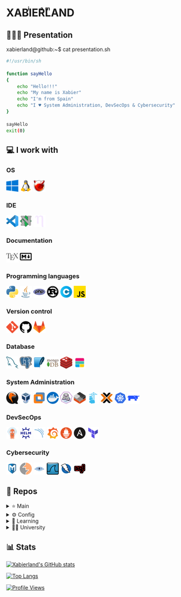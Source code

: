 <!--markdownlint-disable-file MD033-->
<!--markdownlint-disable-file MD045-->
# XABIͥERͣLͫAND

## 🧑🏼‍💻 Presentation

xabierland@github:~$  cat presentation.sh

```bash
#!/usr/bin/sh

function sayHello
{
    echo "Hello!!!"
    echo "My name is Xabier"
    echo "I'm from Spain"
    echo "I ♥ System Administration, DevSecOps & Cybersecurity"
}

sayHello
exit(0)
```

## 💻 I work with

### OS

<img src="img\os\windows.png"
width="32"
height="32"
title="Windows">
<img src="img\os\linux.png"
width="32"
height="32"
title="GNU/Linux">
<img src="img\os\bsd.png"
width="32"
height="32"
title="BSD">

### IDE

<img src="img\ide\vscode.png"
width="32"
height="32"
title="Visual Studio Code">
<img src="img\ide\nvim.png"
width="32"
height="32"
title="NeoVim">
<img src="img\ide\nano.png"
width="32"
height="32"
title="Nano">

### Documentation

<img src="img\doc\tex.png"
width="32"
height="32"
title="TeX">
<img src="img\doc\md.png"
width="32"
height="32"
title="Markdown">

### Programming languages

<img src="img\pl\python.png"
width="32"
height="32"
title="Python">
<img src="img\pl\java.png"
width="32"
height="32"
title="Java">
<img src="img\pl\php.png"
width="32"
height="32"
title="PHP">
<img src="img\pl\rust.png"
width="32"
height="32"
title="Rust">
<img src="img\pl\c.png"
width="32"
height="32"
title="C">
<img src="img\pl\js.png"
width="32"
height="32"
title="JavaScript">

### Version control

<img src="img\vc\git.png"
width="32"
height="32"
title="Git">
<img src="img\vc\github.png"
width="32"
height="32"
title="GitHub">
<img src="img\vc\gitlab.png"
width="32"
height="32"
title="GitLab">

### Database

<img src="img\db\mysql.png"
width="32"
height="32"
title="MySQL">
<img src="img\db\postgre.png"
width="32"
height="32"
title="PostgreSQL">
<img src="img\db\sqlite.png"
width="32"
height="32"
title="SQLite">
<img src="img\db\mongodb.png"
width="32"
height="32"
title="MongoDB">
<img src="img\db\redis.png"
width="32"
height="32"
title="Redis">
<img src="img\db\elk.svg"
width="32"
height="32"
title="ELK">

### System Administration

<img src="img\sys\qemu.png"
width="32"
height="32"
title="qemu">
<img src="img\sys\virtualbox.png"
width="32"
height="32"
title="VirtualBox">
<img src="img\sys\vmware.png"
width="32"
height="32"
title="VMware">
<img src="img\sys\docker.png"
width="32"
height="32"
title="Docker">
<img src="img\sys\podman.png"
width="32"
height="32"
title="Podman">
<img src="img\sys\lxc.png"
width="32"
height="32"
title="LXC">
<img src="img\sys\portainer.png"
width="32"
height="32"
title="Portainer">
<img src="img\sys\proxmox.png"
width="32"
height="32"
title="Proxmox">
<img src="img\sys\kubernetes.png"
width="32"
height="32"
title="Kubernetes">
<img src="img\sys\rancher.png"
width="32"
height="32"
title="Rancher">

### DevSecOps

<img src="img\dso\argocd.png"
width="32"
height="32"
title="ArgoCD">
<img src="img\dso\helm.png"
width="32"
height="32"
title="Helm">
<img src="img\dso\sonarqube.png"
width="32"
height="32"
title="SonarQube">
<img src="img\dso\grafana.png"
width="32"
height="32"
title="Grafana">
<img src="img\dso\prometheus.png"
width="32"
height="32"
title="Prometheus">
<img src="img\dso\ansible.png"
width="32"
height="32"
title="Ansible">
<img src="img\dso\terraform.png"
width="32"
height="32"
title="Terraform">

### Cybersecurity

<img src="img\cs\mf.png"
width="32"
height="32"
title="Metasploit">
<img src="img\cs\burpsuit.png"
width="32"
height="32"
title="Burpsuit">
<img src="img\cs\nmap.png"
width="32"
height="32"
title="NMAP">
<img src="img\cs\wireshark.png"
width="32"
height="32"
title="Wireshark">
<img src="img\cs\zap.png"
width="32"
height="32"
title="ZAP">
<img src="img\cs\sqlmap.png"
width="32"
height="32"
title="sqlmap">

## 📂 Repos

<details>
  <summary>⭐ Main </summary>

[![Readme Card](https://github-readme-stats.vercel.app/api/pin/?username=xabierland&repo=MTProxy&show_icons=true&theme=transparent)](https://github.com/Xabierland/MTProxy)

</details>

<details>
  <summary>⚙ Config </summary>

[![Readme Card](https://github-readme-stats.vercel.app/api/pin/?username=xabierland&repo=dotfiles&show_icons=true&theme=transparent)](https://github.com/Xabierland/dotfiles)

</details>

<details>
    <summary>📓 Learning</summary>

[![Readme Card](https://github-readme-stats.vercel.app/api/pin/?username=xabierland&repo=LeetCode&show_icons=true&theme=transparent)](https://github.com/Xabierland/LeetCode)

[![Readme Card](https://github-readme-stats.vercel.app/api/pin/?username=xabierland&repo=HTB&show_icons=true&theme=transparent)](https://github.com/Xabierland/HTB)

</details>

<details>
<summary>👨‍🎓 University</summary>
<details>
<summary> First </summary>

First quarter

[![Readme Card](https://github-readme-stats.vercel.app/api/pin/?username=xabierland&repo=PB-ADA&show_icons=true&theme=transparent)](https://github.com/Xabierland/PB-ADA)

[![Readme Card](https://github-readme-stats.vercel.app/api/pin/?username=xabierland&repo=PB-Python&show_icons=true&theme=transparent)](https://github.com/Xabierland/PB-Python)

[![Readme Card](https://github-readme-stats.vercel.app/api/pin/?username=xabierland&repo=PDSD-Proyecto&show_icons=true&theme=transparent)](https://github.com/Xabierland/PDSD-Proyecto)

Second quarter

[![Readme Card](https://github-readme-stats.vercel.app/api/pin/?username=xabierland&repo=PMOO&show_icons=true&theme=transparent)](https://github.com/Xabierland/PMOO)

[![Readme Card](https://github-readme-stats.vercel.app/api/pin/?username=xabierland&repo=EC&show_icons=true&theme=transparent)](https://github.com/Xabierland/EC)

</details>
<details>
<summary> Second </summary>

First quarter

[![Readme Card](https://github-readme-stats.vercel.app/api/pin/?username=xabierland&repo=EDA&show_icons=true&theme=transparent)](https://github.com/Xabierland/EDA)

[![Readme Card](https://github-readme-stats.vercel.app/api/pin/?username=xabierland&repo=EDA-LAB&show_icons=true&theme=transparent)](https://github.com/Xabierland/EDA-LAB)

[![Readme Card](https://github-readme-stats.vercel.app/api/pin/?username=xabierland&repo=R&show_icons=true&theme=transparent)](https://github.com/Xabierland/R)

[![Readme Card](https://github-readme-stats.vercel.app/api/pin/?username=xabierland&repo=AC&show_icons=true&theme=transparent)](https://github.com/Xabierland/AC)

Second quarter

[![Readme Card](https://github-readme-stats.vercel.app/api/pin/?username=xabierland&repo=IS&show_icons=true&theme=transparent)](https://github.com/Xabierland/IS)

[![Readme Card](https://github-readme-stats.vercel.app/api/pin/?username=xabierland&repo=IS-Proyecto&show_icons=true&theme=transparent)](https://github.com/Xabierland/IS-Proyecto)

[![Readme Card](https://github-readme-stats.vercel.app/api/pin/?username=xabierland&repo=BD-Proyecto&show_icons=true&theme=transparent)](https://github.com/Xabierland/DB-Proyecto)

[![Readme Card](https://github-readme-stats.vercel.app/api/pin/?username=xabierland&repo=ISO&show_icons=true&theme=transparent)](https://github.com/Xabierland/ISO)

[![Readme Card](https://github-readme-stats.vercel.app/api/pin/?username=xabierland&repo=ISO-Proyecto&show_icons=true&theme=transparent)](https://github.com/Xabierland/ISO-Proyecto)

</details>

<details>
<summary> Third </summary>

First quarter

[![Readme Card](https://github-readme-stats.vercel.app/api/pin/?username=xabierland&repo=SGSSI&show_icons=true&theme=transparent)](https://github.com/Xabierland/SGSSI)

[![Readme Card](https://github-readme-stats.vercel.app/api/pin/?username=xabierland&repo=SGSSI-Proyecto&show_icons=true&theme=transparent)](https://github.com/Xabierland/SGSSI-Proyecto)

[![Readme Card](https://github-readme-stats.vercel.app/api/pin/?username=xabierland&repo=ADSI&show_icons=true&theme=transparent)](https://github.com/Xabierland/ADSI)

[![Readme Card](https://github-readme-stats.vercel.app/api/pin/?username=xabierland&repo=ADSI-Proyecto&show_icons=true&theme=transparent)](https://github.com/Xabierland/ADSI-Proyecto)

[![Readme Card](https://github-readme-stats.vercel.app/api/pin/?username=xabierland&repo=SGI&show_icons=true&theme=transparent)](https://github.com/Xabierland/SGI)

[![Readme Card](https://github-readme-stats.vercel.app/api/pin/?username=xabierland&repo=OP&show_icons=true&theme=transparent)](https://github.com/Xabierland/OP)

Second quarter

[![Readme Card](https://github-readme-stats.vercel.app/api/pin/?username=xabierland&repo=ABD&show_icons=true&theme=transparent)](https://github.com/Xabierland/ABD)

[![Readme Card](https://github-readme-stats.vercel.app/api/pin/?username=xabierland&repo=SW&show_icons=true&theme=transparent)](https://github.com/Xabierland/SW)

[![Readme Card](https://github-readme-stats.vercel.app/api/pin/?username=xabierland&repo=SAD&show_icons=true&theme=transparent)](https://github.com/Xabierland/SAD)

[![Readme Card](https://github-readme-stats.vercel.app/api/pin/?username=xabierland&repo=SAD-Proyecto&show_icons=true&theme=transparent)](https://github.com/Xabierland/SAD-Proyecto)

[![Readme Card](https://github-readme-stats.vercel.app/api/pin/?username=xabierland&repo=GP&show_icons=true&theme=transparent)](https://github.com/Xabierland/GP)

[![Readme Card](https://github-readme-stats.vercel.app/api/pin/?username=xabierland&repo=SGE&show_icons=true&theme=transparent)](https://github.com/Xabierland/SGE)

[![Readme Card](https://github-readme-stats.vercel.app/api/pin/?username=xabierland&repo=SGE-Proyecto&show_icons=true&theme=transparent)](https://github.com/Xabierland/SGE-Proyecto)

</details>
<details>
<summary> Fourth </summary>

First quarter

[![Readme Card](https://github-readme-stats.vercel.app/api/pin/?username=xabierland&repo=AS&show_icons=true&theme=transparent)](https://github.com/Xabierland/AS)

[![Readme Card](https://github-readme-stats.vercel.app/api/pin/?username=xabierland&repo=AS-Proyecto&show_icons=true&theme=transparent)](https://github.com/Xabierland/AS-Proyecto)

[![Readme Card](https://github-readme-stats.vercel.app/api/pin/?username=xabierland&repo=TIA&show_icons=true&theme=transparent)](https://github.com/Xabierland/TIA)

[![Readme Card](https://github-readme-stats.vercel.app/api/pin/?username=xabierland&repo=TIA-Practicas&show_icons=true&theme=transparent)](https://github.com/Xabierland/TIA-Practicas)

Second quarter

[![Readme Card](https://github-readme-stats.vercel.app/api/pin/?username=xabierland&repo=DAS&show_icons=true&theme=transparent)](https://github.com/Xabierland/DAS)

[![Readme Card](https://github-readme-stats.vercel.app/api/pin/?username=xabierland&repo=DAS-Proyecto&show_icons=true&theme=transparent)](https://github.com/Xabierland/DAS-Proyecto)

[![Readme Card](https://github-readme-stats.vercel.app/api/pin/?username=xabierland&repo=DAWE&show_icons=true&theme=transparent)](https://github.com/Xabierland/DAWE)

[![Readme Card](https://github-readme-stats.vercel.app/api/pin/?username=xabierland&repo=DAWE-Proyecto&show_icons=true&theme=transparent)](https://github.com/Xabierland/DAWE-Proyecto)

</details>
<details>
<summary> TFG </summary>

<!--[![Readme Card](https://github-readme-stats.vercel.app/api/pin/?username=xabierland&repo=TFG&show_icons=true&theme=transparent)](https://github.com/Xabierland/TFG)-->

[![Readme Card](https://github-readme-stats.vercel.app/api/pin/?username=xabierland&repo=arsys-cloud-builder&show_icons=true&theme=transparent)](https://github.com/Xabierland/arsys-cloud-builder)

[![Readme Card](https://github-readme-stats.vercel.app/api/pin/?username=xabierland&repo=k8s-ansible&show_icons=true&theme=transparent)](https://github.com/Xabierland/k8s-ansible)

[![Readme Card](https://github-readme-stats.vercel.app/api/pin/?username=xabierland&repo=k3s-ansible&show_icons=true&theme=transparent)](https://github.com/Xabierland/k3s-ansible)

[![Readme Card](https://github-readme-stats.vercel.app/api/pin/?username=xabierland&repo=k0s-ansible&show_icons=true&theme=transparent)](https://github.com/Xabierland/k0s-ansible)

[![Readme Card](https://github-readme-stats.vercel.app/api/pin/?username=xabierland&repo=rke2-ansible&show_icons=true&theme=transparent)](https://github.com/Xabierland/rke2-ansible)

[![Readme Card](https://github-readme-stats.vercel.app/api/pin/?username=xabierland&repo=xabierbench&show_icons=true&theme=transparent)](https://github.com/Xabierland/xabierbench)

[![Readme Card](https://github-readme-stats.vercel.app/api/pin/?username=xabierland&repo=multi-kube-bench&show_icons=true&theme=transparent)](https://github.com/Xabierland/multi-kube-bench)

[![Readme Card](https://github-readme-stats.vercel.app/api/pin/?username=xabierland&repo=multi-kube-vegeta&show_icons=true&theme=transparent)](https://github.com/Xabierland/multi-kube-vegeta)

</details>
</details>

## 📊 Stats

[![Xabierland's GitHub stats](https://github-readme-stats.vercel.app/api?username=xabierland&hide_rank=true&show_icons=true&include_all_commits=true&theme=transparent&locale=es)](https://github.com/Xabierland)

[![Top Langs](https://github-readme-stats.vercel.app/api/top-langs/?username=xabierland&layout=compact&theme=transparent&locale=es)](https://github.com/Xabierland)

[![Profile Views](https://komarev.com/ghpvc/?username=xabierland&color=blue&style=plastic&label=Visitas)](https://github.com/Xabierland)
